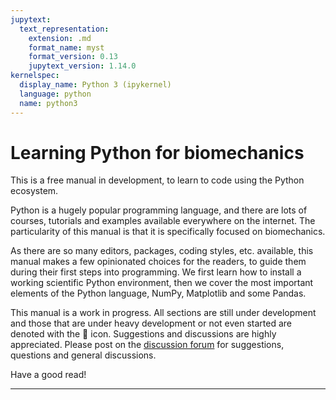 ```yaml
---
jupytext:
  text_representation:
    extension: .md
    format_name: myst
    format_version: 0.13
    jupytext_version: 1.14.0
kernelspec:
  display_name: Python 3 (ipykernel)
  language: python
  name: python3
---
```


# Learning Python for biomechanics

This is a free manual in development, to learn to code using the Python ecosystem.

Python is a hugely popular programming language, and there are lots of courses, tutorials and examples available everywhere on the internet. The particularity of this manual is that it is specifically focused on biomechanics.

As there are so many editors, packages, coding styles, etc. available, this manual makes a few opinionated choices for the readers, to guide them during their first steps into programming. We first learn how to install a working scientific Python environment, then we cover the most important elements of the Python language, NumPy, Matplotlib and some Pandas.

This manual is a work in progress. All sections are still under development and those that are under heavy development or not even started are denoted with the 🚧 icon. Suggestions and discussions are highly appreciated. Please post on the [discussion forum](https://github.com/felixchenier/kineticstoolkit/discussions) for suggestions, questions and general discussions.

Have a good read!

---------------------------------


```{tableofcontents}
```
